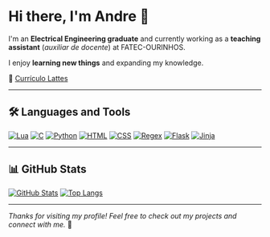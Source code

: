 # Hi there, I'm Andre 👋

I'm an **Electrical Engineering graduate** and currently working as a **teaching assistant** (_auxiliar de docente_) at FATEC-OURINHOS.  

I enjoy **learning new things** and expanding my knowledge.

📄 [Currículo Lattes](http://lattes.cnpq.br/7780103076826692)

---

## 🛠️ Languages and Tools

[![Lua](https://img.shields.io/badge/Lua-2C2D72?style=flat-square&logo=lua&logoColor=white)](https://img.shields.io)
[![C](https://img.shields.io/badge/C-00599C?style=flat&logo=c&logoColor=white)](https://img.shields.io)
[![Python](https://img.shields.io/badge/Python-3776AB?style=flat&logo=python&logoColor=white)](https://img.shields.io)
[![HTML](https://img.shields.io/badge/HTML5-E34F26?style=flat&logo=html5&logoColor=white)](https://img.shields.io)
[![CSS](https://img.shields.io/badge/CSS3-1572B6?style=flat&logo=css3&logoColor=white)](https://img.shields.io)
[![Regex](https://img.shields.io/badge/Regex-323330?style=flat-square&logo=regex&logoColor=white)](https://img.shields.io)
[![Flask](https://img.shields.io/badge/Flask-000000?style=flat-square&logo=flask&logoColor=white)](https://img.shields.io)
[![Jinja](https://img.shields.io/badge/Flask-000000?style=flat-square&logo=jinja&logoColor=white)](https://img.shields.io)

---

## 📊 GitHub Stats

[![GitHub Stats](https://github-readme-stats.vercel.app/api?username=AndreOliveiraMendes&show_icons=true&theme=default)](https://github.com/anuraghazra/github-readme-stats)
[![Top Langs](https://github-readme-stats.vercel.app/api/top-langs/?username=AndreOliveiraMendes&layout=compact)](https://github.com/anuraghazra/github-readme-stats)

---

_Thanks for visiting my profile! Feel free to check out my projects and connect with me._ 🚀
